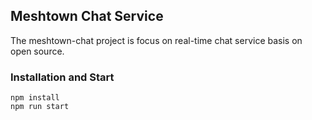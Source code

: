 ##  Meshtown Chat Service
The meshtown-chat project is focus on real-time chat service basis on open source.


### Installation and Start
```text
npm install
npm run start
```

